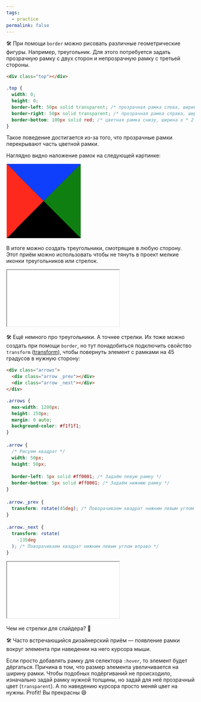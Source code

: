 ```yaml
---
tags:
  - practice
permalink: false
---
```


🛠 При помощи `border` можно рисовать различные геометрические фигуры. Например, треугольник. Для этого потребуется задать прозрачную рамку с двух сторон и непрозрачную рамку с третьей стороны.

```html
<div class="top"></div>
```

```css
.top {
  width: 0;
  height: 0;
  border-left: 50px solid transparent; /* прозрачная рамка слева, ширина х */
  border-right: 50px solid transparent; /* прозрачная рамка справа, ширина х */
  border-bottom: 100px solid red; /* цветная рамка снизу, ширина х * 2 */
}
```

Такое поведение достигается из-за того, что прозрачные рамки перекрывают часть цветной рамки.

Наглядно видно наложение рамок на следующей картинке:

![Внешний вид наложения рамок](../images/1.png)

В итоге можно создать треугольники, смотрящие в любую сторону. Этот приём можно использовать чтобы не тянуть в проект мелкие иконки треугольников или стрелок.

<iframe title="Треугольники" src="demos/triangles.html"></iframe>

🛠 Ещё немного про треугольники. А точнее стрелки. Их тоже можно создать при помощи `border`, но тут понадобиться подключить свойство `transform` ([transform](/css/doka/transform/)), чтобы повернуть элемент с рамками на 45 градусов в нужную сторону:

```html
<div class="arrows">
  <div class="arrow _prev"></div>
  <div class="arrow _next"></div>
</div>
```

```css
.arrows {
  max-width: 1200px;
  height: 250px;
  margin: 0 auto;
  background-color: #f1f1f1;
}

.arrow {
  /* Рисуем квадрат */
  width: 50px;
  height: 50px;

  border-left: 5px solid #ff0001; /* Задаём левую рамку */
  border-bottom: 5px solid #ff0001; /* Задаём нижнюю рамку */
}

.arrow._prev {
  transform: rotate(45deg); /* Поворачиваем квадрат нижним левым углом влево */
}

.arrow._next {
  transform: rotate(
    -135deg
  ); /* Поворачиваем квадрат нижним левым углом вправо */
}
```

<iframe title="Стрелки для слайдера" src="demos/arrows.html"></iframe>

Чем не стрелки для слайдера? 🤗

🛠 Часто встречающийся дизайнерский приём — появление рамки вокруг элемента при наведении на него курсора мыши.

Если просто добавлять рамку для селектора `:hover`, то элемент будет дёргаться. Причина в том, что размер элемента увеличивается на ширину рамки. Чтобы подобных подёргиваний не происходило, изначально задай рамку нужной толщины, но задай для неё прозрачный цвет (`transparent`). А по наведению курсора просто меняй цвет на нужны. Profit! Вы прекрасны 😄
